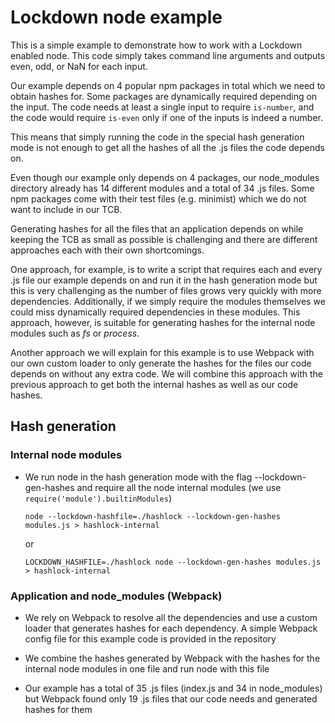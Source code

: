 # Lockdown node example

This is a simple example to demonstrate how to work with a Lockdown enabled node. This code simply takes
command line arguments and outputs even, odd, or NaN for each input.

Our example depends on 4 popular npm packages in total which we need to obtain hashes for. Some packages
are dynamically required depending on the input. The code needs at least a single input to
require `is-number`, and the code would require `is-even` only if one of the inputs is indeed a number.

This means that simply running the code in the special hash generation mode is not enough to get all
the hashes of all the .js files the code depends on.

Even though our example only depends on 4 packages, our node_modules directory already has 14 different
modules and a total of 34 .js files. Some npm packages come with their test files (e.g. minimist)
which we do not want to include in our TCB.

Generating hashes for all the files that an application depends on while keeping the TCB as small as possible is
challenging and there are different approaches each with their own shortcomings.

One approach, for example, is to write a script that requires each and every .js file our example depends
on and run it in the hash generation mode but this is very challenging as the number of files grows very
quickly with more dependencies. Additionally, if we simply require the modules themselves we could miss
dynamically required dependencies in these modules. This approach, however, is suitable for generating
hashes for the internal node modules such as *fs* or *process*.

Another approach we will explain for this example is to use Webpack with our own custom loader to only
generate the hashes for the files our code depends on without any extra code. We will combine this
approach with the previous approach to get both the internal hashes as well as our code hashes.

## Hash generation

### Internal node modules

- We run node in the hash generation mode with the flag --lockdown-gen-hashes and require all
  the node internal modules (we use `require('module').builtinModules`)

  `node --lockdown-hashfile=./hashlock --lockdown-gen-hashes modules.js > hashlock-internal`

  or

  `LOCKDOWN_HASHFILE=./hashlock node --lockdown-gen-hashes modules.js > hashlock-internal`

### Application and node_modules (Webpack)

- We rely on Webpack to resolve all the dependencies and use a custom loader that generates hashes for each
  dependency. A simple Webpack config file for this example code is provided in the repository

- We combine the hashes generated by Webpack with the hashes for the internal node modules in one file and
  run node with this file

- Our example has a total of 35 .js files (index.js and 34 in node_modules) but Webpack found
  only 19 .js files that our code needs and generated hashes for them

